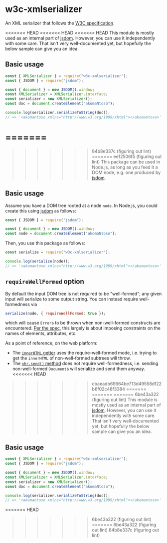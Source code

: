 # w3c-xmlserializer

An XML serializer that follows the [W3C specification](https://w3c.github.io/DOM-Parsing/).

<<<<<<< HEAD
<<<<<<< HEAD
<<<<<<< HEAD
This module is mostly used as an internal part of [jsdom](https://github.com/jsdom/jsdom). However, you can use it independently with some care. That isn't very well-documented yet, but hopefully the below sample can give you an idea.

## Basic usage

```js
const { XMLSerializer } = require("w3c-xmlserializer");
const { JSDOM } = require("jsdom");

const { document } = new JSDOM().window;
const XMLSerializer = XMLSerializer.interface;
const serializer = new XMLSerializer();
const doc = document.createElement("akomaNtoso");

console.log(serializer.serializeToString(doc));
// => '<akomantoso xmlns="http://www.w3.org/1999/xhtml"></akomantoso>'
```
=======
=======
>>>>>>> 84b8e337c (figuring out lint)
=======
>>>>>>> ee12506f5 (figuring out lint)
This package can be used in Node.js, as long as you feed it a DOM node, e.g. one produced by [jsdom](https://github.com/jsdom/jsdom).

## Basic usage

Assume you have a DOM tree rooted at a node `node`. In Node.js, you could create this using [jsdom](https://github.com/jsdom/jsdom) as follows:

```js
const { JSDOM } = require("jsdom");

const { document } = new JSDOM().window;
const node = document.createElement("akomaNtoso");
```

Then, you use this package as follows:


```js
const serialize = require("w3c-xmlserializer");

console.log(serialize(node));
// => '<akomantoso xmlns="http://www.w3.org/1999/xhtml"></akomantoso>'
```

## `requireWellFormed` option

By default the input DOM tree is not required to be "well-formed"; any given input will serialize to some output string. You can instead require well-formedness via

```js
serialize(node, { requireWellFormed: true });
```

which will cause `Error`s to be thrown when non-well-formed constructs are encountered. [Per the spec](https://w3c.github.io/DOM-Parsing/#dfn-require-well-formed), this largely is about imposing constraints on the names of elements, attributes, etc.

As a point of reference, on the web platform:

* The [`innerHTML` getter](https://w3c.github.io/DOM-Parsing/#dom-innerhtml-innerhtml) uses the require-well-formed mode, i.e. trying to get the `innerHTML` of non-well-formed subtrees will throw.
* The [`xhr.send()` method](https://xhr.spec.whatwg.org/#the-send()-method) does not require well-formedness, i.e. sending non-well-formed `Document`s will serialize and send them anyway.
<<<<<<< HEAD
>>>>>>> cbaeadb69664be713d49558df22b6f02c48f3384
=======
=======
=======
>>>>>>> 6be43a322 (figuring out lint)
This module is mostly used as an internal part of [jsdom](https://github.com/jsdom/jsdom). However, you can use it independently with some care. That isn't very well-documented yet, but hopefully the below sample can give you an idea.

## Basic usage

```js
const { XMLSerializer } = require("w3c-xmlserializer");
const { JSDOM } = require("jsdom");

const { document } = new JSDOM().window;
const XMLSerializer = XMLSerializer.interface;
const serializer = new XMLSerializer();
const doc = document.createElement("akomaNtoso");

console.log(serializer.serializeToString(doc));
// => '<akomantoso xmlns="http://www.w3.org/1999/xhtml"></akomantoso>'
```
<<<<<<< HEAD
>>>>>>> 6be43a322 (figuring out lint)
=======
>>>>>>> 6be43a322 (figuring out lint)
>>>>>>> 84b8e337c (figuring out lint)
